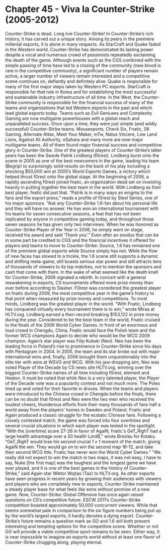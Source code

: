 # Chapter 45 - Viva la Counter-Strike (2005-2012)Counter-Strike is dead. Long live Counter-Strike!In Counter-Strike’s rich history, it has carved out a unique story. Among its peers in the premiere millenial esports, it is alone in many respects. As StarCraft and Quake faded in the Western world, Counter-Strike has demonstrated its lasting power despite a vocal and numerous crowd of pessimists repeatedly exclaiming the death of the game.Although events such as the CGS combined with the simple passing of time have led to a closing of the community (new blood is rare in the competitive community), a significant number of players remain active, a larger number of viewers remain interested and a competitive scene continues on, defiantly and definitely alive.Quake is responsible for many of the first major steps taken by Western PC esports. StarCraft is responsible for that role in Korea and for establishing the most successful and sustainable industry infrastructure of all time. In the West, the Counter-Strike community is responsible for the financial success of many of the teams and organizations that led Western esports in the past and which lead global esports today.Teams such as Evil Geniuses and Complexity Gaming are now multigame powerhouses with a global reach and unparalleled success. Once upon a time, they were just simple (and wildly successful) Counter-Strike teams. Mousesports, Check Six, Fnatic, SK Gaming, Alternate Attax, Meet Your Maker, mTw, Natus Vincere, Low Land Lions, Against All Authority, eSahara and many more are now major multigame teams. All of them found major financial success and competitive glory in Counter-Strike.One of the greatest players of Counter-Strike’s latter years has been the Swede Patrik Lindberg (f0rest). Lindberg burst onto the scene in 2005 as one of the best newcomers in the game, leading his team (Begrip) to surprisingly solid results on the back of his play including a shocking $50,000 win at 2005’s World Esports Games, a victory which helped thrust f0rest onto the global stage.At the beginning of 2006, a rapidly ascending f0rest joined fnatic, an organization dead set on investing heavily in putting together the best team in the world. With Lindberg as their best player, fnatic did just that.“Patrik is in many ways an enigma to the fans and the esport press,” reads a profile of f0rest by Steel Series, one of his major sponsors. “Ask any Counter-Strike 1.6-fan about his personal life and they will have no answer. He has won an international tournament with his teams for seven consecutive seasons, a feat that has not been replicated by anyone in competitive gaming today, and throughout those seven seasons he has given only two interviews. When he was honored as Counter-Strike Player of the Year in 2006, he simply went on stage, received his award and said ‘Thank you’.”Even after an exodus that can be in some part be credited to CGS and the financial incentives it offered for players and teams to move to Counter-Strike: Source, 1.6 has remained one of the premiere global esports while Source simply has not. While the flow of new faces has slowed to a trickle, the 1.6 scene still supports a dynamic and shifting meta-game, still boasts serious star power and still attracts tens of thousands of viewers to its top matches, not to mention the sponsors and cash that come with them.In the wake of what seemed like the death knell for Counter-Strike, 2009 signaled a rebirth. In concert with a general reawakening in esports, CS tournaments offered more prize money than ever before according to Slasher.F0rest was considered the greatest player on fnatic during 2009, the most competitive year in the game’s history to that point when measured by prize money and competitions. To most minds, Lindberg was the greatest player in the world.“With Fnatic, Lindberg has conquered virtually every tournament there is to win,” wrote Miraa at HLTV.org.Lindberg earned a then-record breaking $153,122 in prize money during the year. Considered to be the best team in the world, Fnatic cruised to the finals of the 2009 World Cyber Games.In front of an enormous and loud crowd in Chengdu, China, Fnatic would face the Polish team and the former WCG champions Again to decide who would be the WCG 2009 champion.Again’s star player was Filip Kubski (Neo). Neo has been the leading force in Poland’s rise to prominence in Counter-Strike since his days with Pentagram in 2004. In 2005, the team and its star broke out with major international wins and, finally, 2006 brought them unquestionably into the elite tier with wins at WSVG and WCG. With his jaw-dropping aim, Neo was voted Player of the Decade by CS news site HLTV.org, winning over the biggest Counter-Strike names of all time including f0rest, element and Heaton. It must be noted that while Neo is a very talented player, the Player of the Decade vote was a popularity contest and not much more. The Poles lined up and voted for their favorite in droves.When the teams and players were introduced to the Chinese crowd in Chengdu before the finals, there can be no doubt that f0rest and Neo were the two men who received the loudest cheers, thunderous efforts from their many thousands of fans half a world away from the players’ homes in Sweden and Poland.Fnatic and Again produced a classic struggle for the ecstatic Chinese fans. Following a closely contested match, the game was forced into four overtimes and several crucial situations in which each player was tested in the spotlight.“With the [overtime] score 27-26 in favor of AgaiN, fnatic's GeT_RighT had a large health advantage over a 20 health LordB,” wrote Breslau for Kotaku. “GeT_RighT would lose his second crucial 1 v 1 moment of the match, giving AgaiN the win. They would go on to win the second map 16-12, and take their second WCG title. Fnatic has never won the World Cyber Games.”"We really did not expect to win the match in two maps, it was not easy, I have to say, Nuke [the first map] was the toughest and the longest game we have ever played, and it is one of the best games in the history of Counter-Strike," said Again star Wiktor Wojtas (Taz) to HLTV.org.As other esports have seen progress in recent years by growing their audiences with viewers and players who are completely new to esports, Counter-Strike maintained a steady player base for what feels like eons without promise of a new game.Now, Counter-Strike: Global Offensive has once again raised questions on CS’s competitive future.ESCW 2011’s Counter-Strike competition boasted approximately 50,000 concurrent viewers. While that seems somewhat pale in comparison to the six figure numbers being put up by the world’s largest esports, it hardly denotes a dying esport.Counter-Strike’s future remains a question mark as GO and 1.6 will both present interesting and tempting options for the competitive scene. Whether or not GO will provide a viable competitive sport remains to be seen.Either way, it is near impossible to imagine an esports world without at least one flavor of Counter-Strike chugging along, playing eternal.